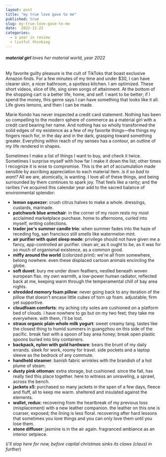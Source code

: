 ```yaml
---
layout: post
title: "my true love gave to me"
published: true
slug: my-true-love-gave-to-me
date:  2022-12-22
categories:
  - a year in review
  - listful thinking
---
```


###### **material girl** loves her material world, year 2022

My favorite guilty pleasure is the cult of TikToks that boast exclusive Amazon finds. For a few minutes of my time and under $30, I can have clearer skin, a nicer bathroom, a spotless kitchen. I am optimized. These short videos, slice of life, sing siren songs of attainment. At the bottom of the shopping cart is a better life, home, and self. I want to be better; if I spend the money, this genre says I can have something that looks like it all. Life gives lemons, and then I can be made. 

Marie Kondo has never inspected a credit card statement. Nothing has been so compelling to the modern sphere of commerce as a material girl with a credit card bearing her name. And nothing has so wholly transformed the solid edges of my existence as a few of my favorite things—the things my fingers reach for, in the day and in the dark, grasping toward something greater. Everything within reach of my senses has a contour, an outline of my life rendered in shapes.

<!--more--> 

Sometimes I make a list of things I want to buy, and check it twice. Sometimes I surprise myself with how far I make it down the list; other times I recognize it is wise to compromise. This is the art of accumulation made sensible by ascribing appreciation to each material item. *is it so bad to want?* All we are, atomically, is wanting. I love all of these things, and being surrounded by them continues to spark joy. That feels like a rarity; and the rarities I've acquired this calendar year add to the sacred balance of environmental splendor:

- **lemon squeezer**: crush citrus halves to make a whole. dressings, custards, marinade.
- **patchwork blue armchair**: in the corner of my room rests my most acclaimed marketplace purchase. home to afternoons, curled into myself, writing collections.
- **trader joe's summer candle trio**: when summer fades into the haze of receding fog, san francisco still smells like watermelon mint.
- **air purifier with quiet sleep mode**: privilege should not have given me a fancy, app-controlled air purifier. clean air, as it ought to be, as it was for so much of organismal existence, as a common good.
- **miffy around the world** (colorized print): we're all from somewhere, belong nowhere. even these displaced cartoon animals encircling the globe.
- **soft duvet**: bury me under down feathers, nestled beneath woven european flax. my own warmth, a low-power human radiator, reflected back at me, keeping warm through the temperamental chill of bay area nights. 
- **shredded memory foam pillow**: never going back to any iteration of the pillow that doesn't encase little cubes of torn up foam. adjustable; firm yet supportive. 
- **cloudfoam comforts**: my aching city soles are cushioned on a platform bed of clouds. i have nowhere to go but on my two feet; they take me everywhere. with them, i'll be lost. 
- **straus organic plain whole milk yogurt**: sweet creamy tang. tastes like the closest thing to humid summers in guangzhou on this side of the pacific. break fast with a spoon of bay area honey; break open plastic spoons buried into tiny containers. 
- **backpack, nylon with gold hardware**: bears the brunt of my daily errands. sleek for work, roomy for travel. side pockets and a laptop sleeve as the bedrock of any commute. 
- **handheld steamer**: banish fabric wrinkles with the brandish of a hot plume of steam.  
- **dusty pink ottoman**: extra storage, but cushioned. since the fall, has really tied this place together. here to witness an unraveling, a sprawl, across the bench.
- **jackets x5**: purchased so many jackets in the span of a few days, fleece and fluff, all to keep me warm. sheltered and insulated against the elements.
- **wallet, redux:** recovering from the heartbreak of my previous loss (misplacement) with a new leather companion. the leather on this one is coarser, exposed; the lining is less floral. recovering after hard lessons that sometimes you love things and you can only love them until you lose them. 
- **stone diffuser**: jasmine is in the air again. fragranced ambiance as an interior setpiece.

(*i'll stop here for now, before capital christmas sinks its claws (*claus*) in further*)
